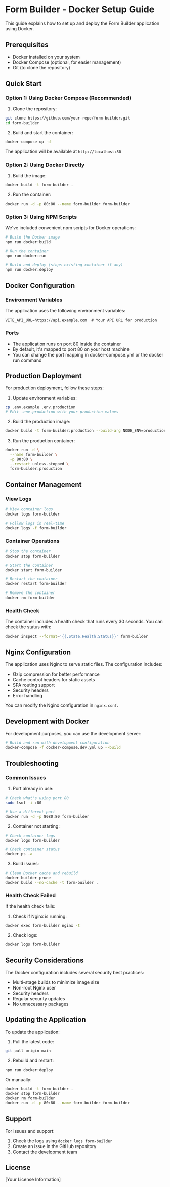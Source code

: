 # Form Builder - Docker Setup Guide

This guide explains how to set up and deploy the Form Builder application using Docker.

## Prerequisites

- Docker installed on your system
- Docker Compose (optional, for easier management)
- Git (to clone the repository)

## Quick Start

### Option 1: Using Docker Compose (Recommended)

1. Clone the repository:
```bash
git clone https://github.com/your-repo/form-builder.git
cd form-builder
```

2. Build and start the container:
```bash
docker-compose up -d
```

The application will be available at `http://localhost:80`

### Option 2: Using Docker Directly

1. Build the image:
```bash
docker build -t form-builder .
```

2. Run the container:
```bash
docker run -d -p 80:80 --name form-builder form-builder
```

### Option 3: Using NPM Scripts

We've included convenient npm scripts for Docker operations:

```bash
# Build the Docker image
npm run docker:build

# Run the container
npm run docker:run

# Build and deploy (stops existing container if any)
npm run docker:deploy
```

## Docker Configuration

### Environment Variables

The application uses the following environment variables:

```env
VITE_API_URL=https://api.example.com  # Your API URL for production
```

### Ports

- The application runs on port 80 inside the container
- By default, it's mapped to port 80 on your host machine
- You can change the port mapping in docker-compose.yml or the docker run command

## Production Deployment

For production deployment, follow these steps:

1. Update environment variables:
```bash
cp .env.example .env.production
# Edit .env.production with your production values
```

2. Build the production image:
```bash
docker build -t form-builder:production --build-arg NODE_ENV=production .
```

3. Run the production container:
```bash
docker run -d \
  --name form-builder \
  -p 80:80 \
  --restart unless-stopped \
  form-builder:production
```

## Container Management

### View Logs

```bash
# View container logs
docker logs form-builder

# Follow logs in real-time
docker logs -f form-builder
```

### Container Operations

```bash
# Stop the container
docker stop form-builder

# Start the container
docker start form-builder

# Restart the container
docker restart form-builder

# Remove the container
docker rm form-builder
```

### Health Check

The container includes a health check that runs every 30 seconds. You can check the status with:

```bash
docker inspect --format='{{.State.Health.Status}}' form-builder
```

## Nginx Configuration

The application uses Nginx to serve static files. The configuration includes:

- Gzip compression for better performance
- Cache control headers for static assets
- SPA routing support
- Security headers
- Error handling

You can modify the Nginx configuration in `nginx.conf`.

## Development with Docker

For development purposes, you can use the development server:

```bash
# Build and run with development configuration
docker-compose -f docker-compose.dev.yml up --build
```

## Troubleshooting

### Common Issues

1. Port already in use:
```bash
# Check what's using port 80
sudo lsof -i :80

# Use a different port
docker run -d -p 8080:80 form-builder
```

2. Container not starting:
```bash
# Check container logs
docker logs form-builder

# Check container status
docker ps -a
```

3. Build issues:
```bash
# Clean Docker cache and rebuild
docker builder prune
docker build --no-cache -t form-builder .
```

### Health Check Failed

If the health check fails:

1. Check if Nginx is running:
```bash
docker exec form-builder nginx -t
```

2. Check logs:
```bash
docker logs form-builder
```

## Security Considerations

The Docker configuration includes several security best practices:

- Multi-stage builds to minimize image size
- Non-root Nginx user
- Security headers
- Regular security updates
- No unnecessary packages

## Updating the Application

To update the application:

1. Pull the latest code:
```bash
git pull origin main
```

2. Rebuild and restart:
```bash
npm run docker:deploy
```

Or manually:
```bash
docker build -t form-builder .
docker stop form-builder
docker rm form-builder
docker run -d -p 80:80 --name form-builder form-builder
```

## Support

For issues and support:
1. Check the logs using `docker logs form-builder`
2. Create an issue in the GitHub repository
3. Contact the development team

## License

[Your License Information]
